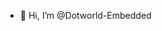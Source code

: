 - 👋 Hi, I’m @Dotworld-Embedded

<!---
Dotworld-Embedded/Dotworld-Embedded is a ✨ special ✨ repository because its `README.md` (this file) appears on your GitHub profile.
You can click the Preview link to take a look at your changes.
--->
